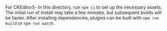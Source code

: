 For CKEditor5-
In this directory, run `npm ci` to set up the necessary assets. The
initial run of install may take a few minutes, but subsequent builds will be
faster.
After installing dependencies, plugins can be built with `npm run build` or `npm run watch`.

